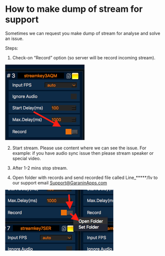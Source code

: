 **How to make dump of stream for support**
==

Sometimes we can request you make dump of stream for analyse and solve an issue.

Steps:

1. Check-on “Record” option (so server will be record incoming stream).

![](l1.png)

2. Start stream. Please use content where we can see the issue. For example: if you have audio sync issue then please stream speaker or special video.

3. After 1-2 mins stop stream.

4. Open folder with records and send recorded file called Line_*****.flv to our support email Support@GaraninApps.com

![](l2.png)
